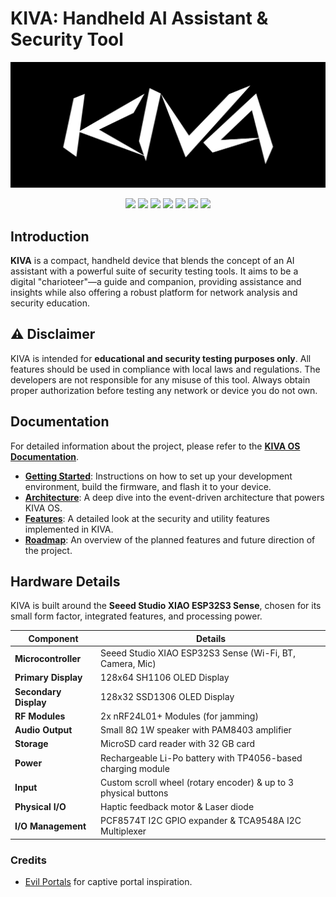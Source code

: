 
# KIVA: Handheld AI Assistant & Security Tool

<p align="center">
    <img src="data/banner.png" />
</p>

<p align="center">
    <img src="https://img.shields.io/github/last-commit/Meshwa428/KIVA?style=flat-square" />
    <img src="https://img.shields.io/github/repo-size/Meshwa428/KIVA?style=flat-square" />
    <img src="https://img.shields.io/github/stars/Meshwa428/KIVA?style=flat-square" />
    <img src="https://img.shields.io/github/forks/Meshwa428/KIVA?style=flat-square" />
    <img src="https://img.shields.io/github/issues/Meshwa428/KIVA?style=flat-square" />
    <img src="https://img.shields.io/github/issues-pr/Meshwa428/KIVA?style=flat-square" />
    <img src="https://img.shields.io/github/license/Meshwa428/KIVA?style=flat-square" />
</p>

## Introduction

**KIVA** is a compact, handheld device that blends the concept of an AI assistant with a powerful suite of security testing tools. It aims to be a digital "charioteer"—a guide and companion, providing assistance and insights while also offering a robust platform for network analysis and security education.

## ⚠️ Disclaimer

KIVA is intended for **educational and security testing purposes only**. All features should be used in compliance with local laws and regulations. The developers are not responsible for any misuse of this tool. Always obtain proper authorization before testing any network or device you do not own.

## Documentation

For detailed information about the project, please refer to the [**KIVA OS Documentation**](./docs/README.md).

- [**Getting Started**](./docs/getting_started.md): Instructions on how to set up your development environment, build the firmware, and flash it to your device.
- [**Architecture**](./docs/architecture.md): A deep dive into the event-driven architecture that powers KIVA OS.
- [**Features**](./docs/features.md): A detailed look at the security and utility features implemented in KIVA.
- [**Roadmap**](./docs/roadmap.md): An overview of the planned features and future direction of the project.

## Hardware Details

KIVA is built around the **Seeed Studio XIAO ESP32S3 Sense**, chosen for its small form factor, integrated features, and processing power.

| Component              | Details                                                          |
| ---------------------- | ---------------------------------------------------------------- |
| **Microcontroller**    | Seeed Studio XIAO ESP32S3 Sense (Wi-Fi, BT, Camera, Mic)          |
| **Primary Display**    | 128x64 SH1106 OLED Display                                       |
| **Secondary Display**  | 128x32 SSD1306 OLED Display                                      |
| **RF Modules**         | 2x nRF24L01+ Modules (for jamming)                               |
| **Audio Output**       | Small 8Ω 1W speaker with PAM8403 amplifier                       |
| **Storage**            | MicroSD card reader with 32 GB card                              |
| **Power**              | Rechargeable Li-Po battery with TP4056-based charging module     |
| **Input**              | Custom scroll wheel (rotary encoder) & up to 3 physical buttons  |
| **Physical I/O**       | Haptic feedback motor & Laser diode                              |
| **I/O Management**     | PCF8574T I2C GPIO expander & TCA9548A I2C Multiplexer            |

### Credits

-   [Evil Portals](https://github.com/CodyTolene/Red-Portals) for captive portal inspiration.
